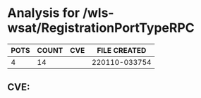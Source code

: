 # Analysis for /wls-wsat/RegistrationPortTypeRPC
| POTS | COUNT | CVE | FILE CREATED |
|---|---|---|---|
| 4 | 14 | | 220110-033754 |

## CVE: 
